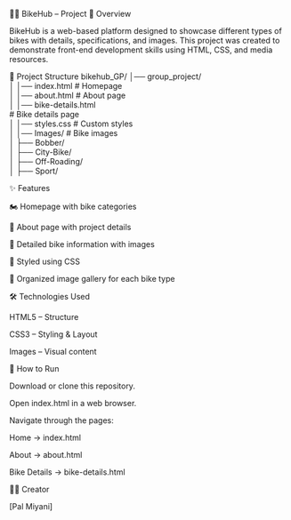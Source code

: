 🚴‍♂️ BikeHub – Project
📌 Overview

BikeHub is a web-based platform designed to showcase different types of bikes with details, specifications, and images.
This project was created to demonstrate front-end development skills using HTML, CSS, and media resources.

📂 Project Structure
bikehub_GP/
│── group_project/<br>
│   │── index.html       # Homepage<br>
│   │── about.html           # About page <br>
│   │── bike-details.html     <br># Bike details page<br>
│   │── styles.css            # Custom styles<br>
│   │── Images/               # Bike images<br>
│       ├── Bobber/<br>
│       ├── City-Bike/<br>
│       ├── Off-Roading/<br>
│       ├── Sport/<br>

✨ Features

🏍️ Homepage with bike categories

📄 About page with project details

🔎 Detailed bike information with images

🎨 Styled using CSS

📸 Organized image gallery for each bike type

🛠️ Technologies Used

HTML5 – Structure

CSS3 – Styling & Layout

Images – Visual content

🚀 How to Run

Download or clone this repository.

Open index.html in a web browser.

Navigate through the pages:

Home → index.html

About → about.html

Bike Details → bike-details.html

👨‍💻 Creator

[Pal Miyani]
